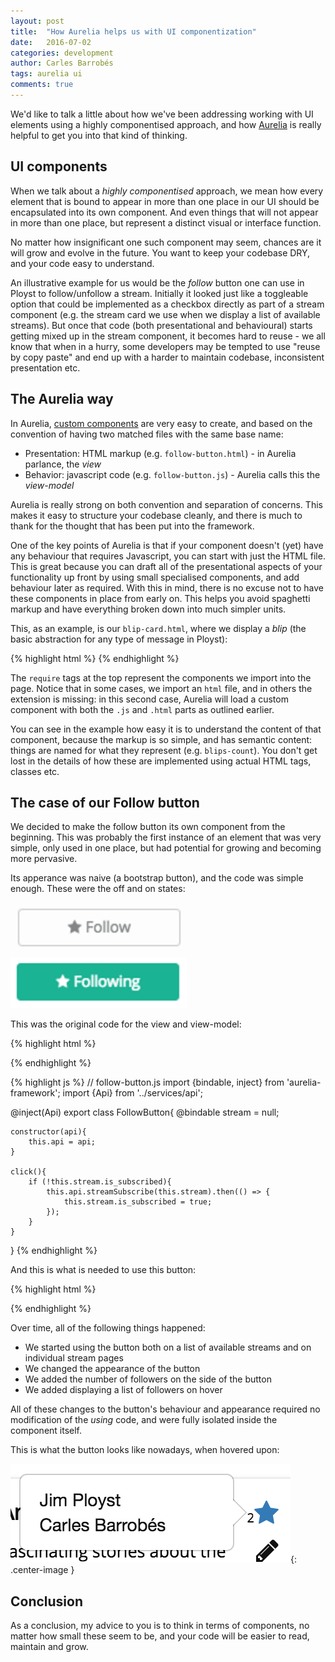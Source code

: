 ```yaml
---
layout: post
title:  "How Aurelia helps us with UI componentization"
date:   2016-07-02
categories: development
author: Carles Barrobés
tags: aurelia ui
comments: true
---
```


We'd like to talk a little about how we've been addressing
working with UI elements using a highly componentised
approach, and how [Aurelia][aurelia] is really helpful to get you into
that kind of thinking.

## UI components

When we talk about a *highly componentised* approach, we
mean how every element that is bound to appear in more
than one place in our UI should be encapsulated into its
own component. And even things that will not appear in
more than one place, but represent a distinct visual
or interface function.

No matter how insignificant one such component may seem,
chances are it will grow and evolve in the future. You want
to keep your codebase DRY, and your code easy to understand.

An illustrative example for us would be the *follow* button
one can use in Ployst to follow/unfollow a stream. Initially
it looked just like a toggleable option that could be
implemented as a checkbox directly as part of a stream
component (e.g. the stream card we use when we display a list
of available streams). But once that code (both presentational
and behavioural) starts getting mixed
up in the stream component, it becomes hard to reuse - we
all know that when in a hurry, some developers may be tempted
to use "reuse by copy paste" and end up with a harder to
maintain codebase, inconsistent presentation etc.

## The Aurelia way

In Aurelia, [custom components][au-components] are very easy
to create, and based on the convention of having two matched
files with the same base name:

- Presentation: HTML markup (e.g. `follow-button.html`) - in Aurelia parlance, the *view*
- Behavior: javascript code (e.g. `follow-button.js`) - Aurelia calls this the *view-model*

Aurelia is really strong on both convention and separation of
concerns. This makes it easy to structure your codebase
cleanly, and there is much to thank for the thought that has
been put into the framework.

One of the key points of Aurelia is that if your component
doesn't (yet) have any behaviour that requires Javascript, you
can start with just the HTML file. This is great because you
can draft all of the presentational aspects of your
functionality up front by using small specialised components, and add
behaviour later as required.
With this in mind, there is no excuse not to have these
components in place from early on. This helps you avoid spaghetti
markup and have everything broken down into much simpler
units.

This, as an example, is our `blip-card.html`, where we display
a *blip* (the basic abstraction for any type of message in
Ployst):

{% highlight html %}
<template>
  <require from="components/avatar.html"></require>
  <require from="blips/blip-appearance-labels.html"></require>
  <require from="blips/blip-children.html"></require>
  <require from="blips/blip-date.html"></require>
  <require from="blips/blip-text"></require>
  <require from="blips/blips-count.html"></require>

  <div class="blip blip-card">
    <blip-appearance-labels if.bind="showAppearances" blip.bind="blip"></blip-appearance-labels>
    <avatar persona.bind="blip.creator" class="pull-left"></avatar>
    <strong>${blip.creator.first_name}</strong> &middot; <blip-date blip.bind="blip"></blip-date>
    <blips-count blip.bind="blip" class="clickable" click.delegate="toggleComments()"></blips-count>
    <blip-text blip.two-way="blip"></blip-text>
    <blip-children blip.bind="blip" if.bind="showComments"></blip>
  </div>

</template>
{% endhighlight %}

The `require` tags at the top represent the components we import
into the page. Notice that in some cases, we import an `html` file,
and in others the extension is missing: in this second case, Aurelia
will load a custom component with both the `.js` and `.html` parts
as outlined earlier.

You can see in the example how easy it is to understand the content
of that component, because the markup is so simple, and has semantic
content: things are named for what they represent (e.g. `blips-count`).
You don't get lost in the details of how these are implemented using
actual HTML tags, classes etc.


## The case of our Follow button

We decided to make the follow button its own component from
the beginning. This was probably the first instance of an element that
was very simple, only used in one place, but had potential for
growing and becoming more pervasive.

Its apperance was naive (a bootstrap button), and the code was simple
enough. These were the off and on states:

![Follow](/assets/images/follow.png)
![Following](/assets/images/following.png)


This was the original code for the view and view-model:

{% highlight html %}
<!-- follow-button.html -->
<template>
    <button type="button" class="btn btn-sm btn-block"
            class.bind="stream.is_subscribed? 'btn-primary':'btn-outline btn-default'"
            click.delegate="click()">
       <i class="fa fa-star"></i>
       ${stream.is_subscribed? 'Following' : 'Follow'}
    </button>
</template>
{% endhighlight %}


{% highlight js %}
// follow-button.js
import {bindable, inject} from 'aurelia-framework';
import {Api} from '../services/api';

@inject(Api)
export class FollowButton{
    @bindable stream = null;

    constructor(api){
        this.api = api;
    }

    click(){
        if (!this.stream.is_subscribed){
            this.api.streamSubscribe(this.stream).then(() => {
                this.stream.is_subscribed = true;
            });
        }
    }
}
{% endhighlight %}


And this is what is needed to use this button:


{% highlight html %}
<require from='components/follow-button'></require>
<!-- ... -->
<follow-button stream.bind="stream"></follow-button>
{% endhighlight %}


Over time, all of the following things happened:

- We started using the button both on a list of available streams
  and on individual stream pages
- We changed the appearance of the button
- We added the number of followers on the side of the button
- We added displaying a list of followers on hover

All of these changes to the button's behaviour and appearance required
no modification of the *using* code, and were fully isolated inside
the component itself.

This is what the button looks like nowadays, when hovered upon:

![Followers](/assets/images/followers.png){: .center-image }


## Conclusion

As a conclusion, my advice to you is to think in terms of components,
no matter how small these seem to be, and your code will be easier
to read, maintain and grow.



[aurelia]: http://aurelia.io
[au-components]: http://aurelia.io/hub.html#/doc/article/aurelia/framework/latest/creating-components/
